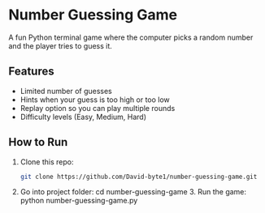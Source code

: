 # Number Guessing Game 

A fun Python terminal game where the computer picks a random number and the player tries to guess it.

## Features
-  Limited number of guesses  
-  Hints when your guess is too high or too low  
-  Replay option so you can play multiple rounds  
-  Difficulty levels (Easy, Medium, Hard)  

## How to Run
1. Clone this repo:  
   ```bash
   git clone https://github.com/David-byte1/number-guessing-game.git
2. Go into project folder:
     cd number-guessing-game
   3. Run the game:
      python number-guessing-game.py
